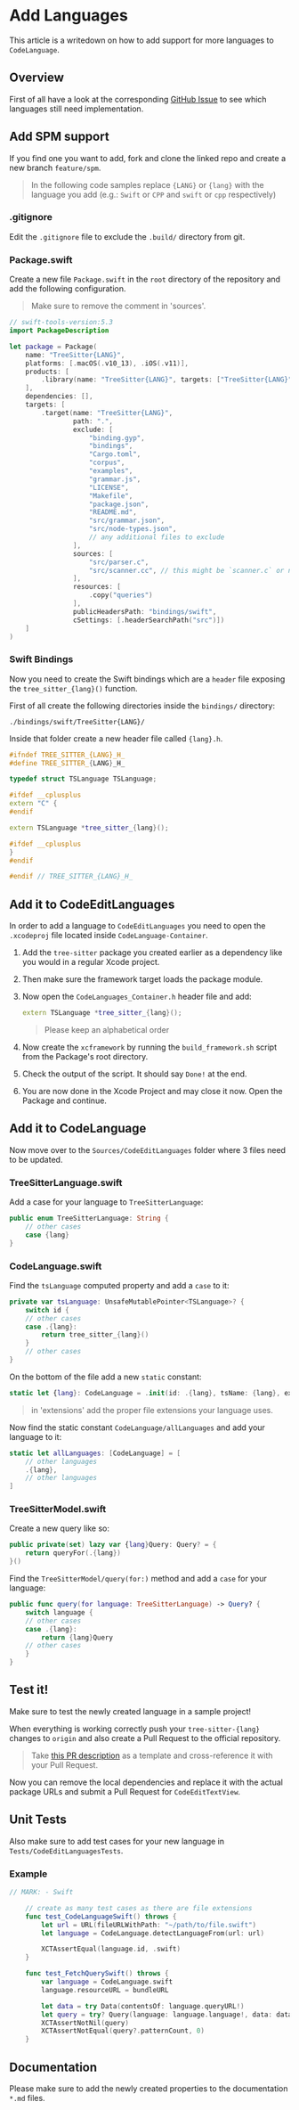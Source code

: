 # Add Languages

This article is a writedown on how to add support for more languages to ``CodeLanguage``.

## Overview

First of all have a look at the corresponding [GitHub Issue](https://github.com/CodeEditApp/CodeEditTextView/issues/15) to see which languages still need implementation.

## Add SPM support

If you find one you want to add, fork and clone the linked repo and create a new branch `feature/spm`.

> In the following code samples replace `{LANG}` or `{lang}` with the language you add (e.g.: `Swift` or `CPP` and `swift` or `cpp` respectively)

### .gitignore

Edit the `.gitignore` file to exclude the `.build/` directory from git.

### Package.swift

Create a new file `Package.swift` in the `root` directory of the repository and add the following configuration.

> Make sure to remove the comment in 'sources'.

```swift
// swift-tools-version:5.3
import PackageDescription

let package = Package(
    name: "TreeSitter{LANG}",
    platforms: [.macOS(.v10_13), .iOS(.v11)],
    products: [
        .library(name: "TreeSitter{LANG}", targets: ["TreeSitter{LANG}"]),
    ],
    dependencies: [],
    targets: [
        .target(name: "TreeSitter{LANG}",
                path: ".",
                exclude: [
                    "binding.gyp",
                    "bindings",
                    "Cargo.toml",
                    "corpus",
                    "examples",
                    "grammar.js",
                    "LICENSE",
                    "Makefile",
                    "package.json",
                    "README.md",
                    "src/grammar.json",
                    "src/node-types.json",
                    // any additional files to exclude 
                ],
                sources: [
                    "src/parser.c",
                    "src/scanner.cc", // this might be `scanner.c` or not present at all
                ],
                resources: [
                    .copy("queries")
                ],
                publicHeadersPath: "bindings/swift",
                cSettings: [.headerSearchPath("src")])
    ]
)
```

### Swift Bindings

Now you need to create the Swift bindings which are a `header` file exposing the `tree_sitter_{lang}()` function.

First of all create the following directories inside the `bindings/` directory:

`./bindings/swift/TreeSitter{LANG}/`

Inside that folder create a new header file called `{lang}.h`.

```cpp
#ifndef TREE_SITTER_{LANG}_H_
#define TREE_SITTER_{LANG}_H_

typedef struct TSLanguage TSLanguage;

#ifdef __cplusplus
extern "C" {
#endif

extern TSLanguage *tree_sitter_{lang}();

#ifdef __cplusplus
}
#endif

#endif // TREE_SITTER_{LANG}_H_
```

## Add it to CodeEditLanguages

In order to add a language to ``CodeEditLanguages`` you need to open the `.xcodeproj` file located inside `CodeLanguage-Container`.

1. Add the `tree-sitter` package you created earlier as a dependency like you would in a regular Xcode project.

2. Then make sure the framework target loads the package module.

3. Now open the `CodeLanguages_Container.h` header file and add:

    ```cpp
    extern TSLanguage *tree_sitter_{lang}();
    ```

    > Please keep an alphabetical order

4. Now create the `xcframework` by running the `build_framework.sh` script from the Package's root directory.

5. Check the output of the script. It should say `Done!` at the end.

6. You are now done in the Xcode Project and may close it now. Open the Package and continue.

## Add it to CodeLanguage

Now move over to the `Sources/CodeEditLanguages` folder where 3 files need to be updated.

### TreeSitterLanguage.swift

Add a case for your language to ``TreeSitterLanguage``:

```swift
public enum TreeSitterLanguage: String {
    // other cases
    case {lang}
}
```

### CodeLanguage.swift

Find the `tsLanguage` computed property and add a `case` to it:

```swift
private var tsLanguage: UnsafeMutablePointer<TSLanguage>? {
    switch id {
    // other cases
    case .{lang}:
        return tree_sitter_{lang}()
    }
    // other cases
}
```

On the bottom of the file add a new `static` constant:

```swift
static let {lang}: CodeLanguage = .init(id: .{lang}, tsName: {lang}, extensions: [...])
```

> in 'extensions' add the proper file extensions your language uses.

Now find the static constant ``CodeLanguage/allLanguages`` and add your language to it:

```swift
static let allLanguages: [CodeLanguage] = [
    // other languages
    .{lang},
    // other languages
]
```

### TreeSitterModel.swift

Create a new query like so:

```swift
public private(set) lazy var {lang}Query: Query? = {
    return queryFor(.{lang})
}()
```

Find the ``TreeSitterModel/query(for:)`` method and add a `case` for your language:

```swift
public func query(for language: TreeSitterLanguage) -> Query? {
    switch language {
    // other cases
    case .{lang}:
        return {lang}Query
    // other cases
    }
}
```

## Test it!

Make sure to test the newly created language in a sample project!

When everything is working correctly push your `tree-sitter-{lang}` changes to `origin` and also create a Pull Request to the official repository.

> Take [this PR description](https://github.com/tree-sitter/tree-sitter-javascript/pull/223) as a template and cross-reference it with your Pull Request.

Now you can remove the local dependencies and replace it with the actual package URLs and submit a Pull Request for `CodeEditTextView`.

## Unit Tests

Also make sure to add test cases for your new language in `Tests/CodeEditLanguagesTests`.

### Example

```swift
// MARK: - Swift

    // create as many test cases as there are file extensions
    func test_CodeLanguageSwift() throws {
        let url = URL(fileURLWithPath: "~/path/to/file.swift")
        let language = CodeLanguage.detectLanguageFrom(url: url)

        XCTAssertEqual(language.id, .swift)
    }

    func test_FetchQuerySwift() throws {
        var language = CodeLanguage.swift
        language.resourceURL = bundleURL

        let data = try Data(contentsOf: language.queryURL!)
        let query = try? Query(language: language.language!, data: data)
        XCTAssertNotNil(query)
        XCTAssertNotEqual(query?.patternCount, 0)
    }
```

## Documentation

Please make sure to add the newly created properties to the documentation `*.md` files.
